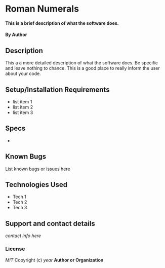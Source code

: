 # Roman Numerals
#### This is a brief description of what the software does.
#### By Author
## Description
This a a more detailed description of what the software does. Be specific and leave nothing to chance. This is a good place to really inform the user about your code.
## Setup/Installation Requirements
* list item 1
* list item 2
* list item 3
## Specs
*
## Known Bugs
List known bugs or issues here
## Technologies Used
* Tech 1
* Tech 2
* Tech 3
## Support and contact details
_contact info here_
### License
_MIT_
Copyright (c) _year_ **Author or Organization**
